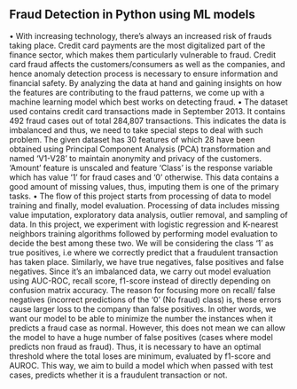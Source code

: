 ## Fraud Detection in Python using ML models

• With increasing technology, there’s always an increased risk of frauds taking place. Credit card payments are the most digitalized part of the finance sector, which makes them particularly vulnerable to fraud. Credit card fraud affects the customers/consumers as well as the companies, and hence anomaly detection process is necessary to ensure information and financial safety. By analyzing the data at hand and gaining insights on how the features are contributing to the fraud patterns, we come up with a machine learning model which best works on detecting fraud.
• The dataset used contains credit card transactions made in September 2013. It contains 492 fraud cases out of total 284,807 transactions. This indicates the data is imbalanced and thus, we need to take special steps to deal with such problem.
The given dataset has 30 features of which 28 have been obtained using Principal Component Analysis (PCA) transformation and named ‘V1-V28’ to maintain anonymity and privacy of the customers. ‘Amount’ feature is unscaled and feature ‘Class’ is the response variable which has value ‘1’ for fraud cases and ‘0’ otherwise. This data contains a good amount of missing values, thus, imputing them is one of the primary tasks.
• The flow of this project starts from processing of data to model training and finally, model evaluation. Processing of data includes missing value imputation, exploratory data analysis, outlier removal, and sampling of data. In this project, we experiment with logistic regression and K-nearest neighbors training algorithms followed by performing model evaluation to decide the best among these two. We will be considering the class ‘1’ as true positives, i.e where we correctly predict that a fraudulent transaction has taken place. Similarly, we have true negatives, false positives and false negatives. Since it’s an imbalanced data, we carry out model evaluation using AUC-ROC, recall score, f1-score instead of directly depending on confusion matrix accuracy. The reason for focusing more on recall/ false negatives (incorrect predictions of the ‘0’ (No fraud) class) is, these errors cause larger loss to the company than false positives. In other words, we want our model to be able to minimize the number the instances when it predicts a fraud case as normal. However, this does not mean we can allow the model to have a huge number of false positives (cases where model predicts non fraud as fraud). Thus, it is necessary to have an optimal threshold where the total loses are minimum, evaluated by f1-score and AUROC.
This way, we aim to build a model which when passed with test cases, predicts whether it is a fraudulent transaction or not.
